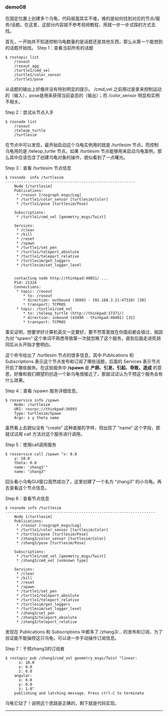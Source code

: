 ### demo08
在固定位置上创建多个乌龟，代码层面其实不难，难的是如何找到对应的节点/服务/话题。在这里，这部分内容就不参考视频教程，用就一步一步试探的方式去找。

首先，一开始并不知道控制乌龟数量的是话题还是其他东西，那么从第一个能想到的话题开始找。
Step 1：查看当前所有的话题
```shell
$ rostopic list
	/rosout
	/rosout_agg
	/turtle1/cmd_vel
	/turtle1/color_sensor
	/turtle1/pose
```
从话题的输出上好像并没有特别明显的提示。 /cmd_vel 之前用过是拿来控制运动的（输入），pose是用来获得当前姿态的（输出）；而 /color_sensor 明显和实例不相关。

Step 2：尝试从节点入手
```shell
$ rosnode list
	/rosout
	/teleop_turtle
	/turtlesim

```
在节点中可以发现，最开始启动这个乌龟实例用的就是 /turtlesim 节点，而控制乌龟用的是 /teleop_turtle 节点。如果 /turtlesim 节点能够用来启动乌龟案例，那么其中应该包含了创建乌龟对象的操作，貌似看到了一点曙光。

Step 3：查看 /turtlesim 节点信息
```shell
$ rosnode  info /turtlesim 
----------------------------------------------------------
	Node [/turtlesim]
	Publications: 
	 * /rosout [rosgraph_msgs/Log]
	 * /turtle1/color_sensor [turtlesim/Color]
	 * /turtle1/pose [turtlesim/Pose]
	
	Subscriptions: 
	 * /turtle1/cmd_vel [geometry_msgs/Twist]
	
	Services: 
	 * /clear
	 * /kill
	 * /reset
	 * /spawn
	 * /turtle1/set_pen
	 * /turtle1/teleport_absolute
	 * /turtle1/teleport_relative
	 * /turtlesim/get_loggers
	 * /turtlesim/set_logger_level
	
	
	contacting node http://thinkpad:40851/ ...
	Pid: 21324
	Connections:
	 * topic: /rosout
	    * to: /rosout
	    * direction: outbound (36093 - 192.168.3.21:47318) [30]
	    * transport: TCPROS
	 * topic: /turtle1/cmd_vel
	    * to: /teleop_turtle (http://thinkpad:37371/)
	    * direction: inbound (43490 - thinkpad:40401) [32]
	    * transport: TCPROS
```
事实证明，想要学好计算机英文一定要好，要不然答案放在你面前都会错过，我因为对 “spawn” 这个单词不熟悉导致第一次就忽略了这个服务，直到后面走进死胡同后从头开始才整明白。

这个命令给出了 /turtlesim 节点的很多信息，其中 Publications 和 Subscriptions 表示这个节点发布和订阅了哪些话题，后面的 Services 表示节点开启了哪些服务。在这些服务中 **/spawn** 是 **产卵、引发、引起、导致、造成** 的意思，好像和我们期望的创造一个新乌龟很接近了，那就试试认为干预这个服务会有什么效果。

Step 4：查看 /spawn 服务详细信息。
```shell
$ rosservice info /spawn 
	Node: /turtlesim
	URI: rosrpc://thinkpad:36093
	Type: turtlesim/Spawn
	Args: x y theta name
```
虽然看上去貌似没有 “create” 这种直接的字样，但出现了 “name” 这个字段，那就试试用 call 方法对这个服务进行调用。

Step 5：使用call调用服务
```shell
$ rosservice call /spawn "x: 8.0
	y: 10.0
	theta: 0.0
	name: 'zhang3'" 
	name: "zhang3"
```
回头看小乌龟GUI窗口竟然成功了，这里创建了一个名为 “zhang3” 的小乌龟。再去查看这个节点信息。

Step 6：查看节点信息
```shell
$ rosnode info /turtlesim 
-------------------------------------------------------------------
	Node [/turtlesim]
	Publications: 
	 * /rosout [rosgraph_msgs/Log]
	 * /turtle1/color_sensor [turtlesim/Color]
	 * /turtle1/pose [turtlesim/Pose]
	 * /zhang3/color_sensor [turtlesim/Color]
	 * /zhang3/pose [turtlesim/Pose]
	
	Subscriptions: 
	 * /turtle1/cmd_vel [geometry_msgs/Twist]
	 * /zhang3/cmd_vel [unknown type]
	
	Services: 
	 * /clear
	 * /kill
	 * /reset
	 * /spawn
	 * /turtle1/set_pen
	 * /turtle1/teleport_absolute
	 * /turtle1/teleport_relative
	 * /turtlesim/get_loggers
	 * /turtlesim/set_logger_level
	 * /zhang3/set_pen
	 * /zhang3/teleport_absolute
	 * /zhang3/teleport_relative
```
发现在 Publications 和 Subscriptions 中都多了 /zhang3/... 的发布和订阅，为了验证能不能操控这只乌龟，可以进一步手动操作订阅信息。

Step 7：干预zhang3的订阅者
```shell
$ rostopic pub /zhang3/cmd_vel geometry_msgs/Twist "linear:
	  x: 10.0
	  y: 0.0
	  z: 0.0
	angular:
	  x: 0.0
	  y: 0.0
	  z: 1.0" 
	publishing and latching message. Press ctrl-C to terminate
```
乌龟它动了！说明这个思路是正确的，剩下就是代码实现。

----



